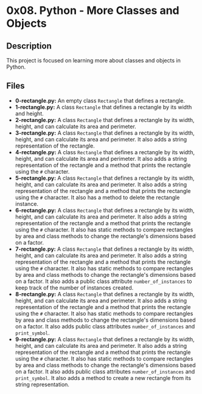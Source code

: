 # 0x08. Python - More Classes and Objects

## Description
This project is focused on learning more about classes and objects in Python.

## Files
- **0-rectangle.py:** An empty class `Rectangle` that defines a rectangle.
- **1-rectangle.py:** A class `Rectangle` that defines a rectangle by its width and height.
- **2-rectangle.py:** A class `Rectangle` that defines a rectangle by its width, height, and can calculate its area and perimeter.
- **3-rectangle.py:** A class `Rectangle` that defines a rectangle by its width, height, and can calculate its area and perimeter. It also adds a string representation of the rectangle.
- **4-rectangle.py:** A class `Rectangle` that defines a rectangle by its width, height, and can calculate its area and perimeter. It also adds a string representation of the rectangle and a method that prints the rectangle using the `#` character.
- **5-rectangle.py:** A class `Rectangle` that defines a rectangle by its width, height, and can calculate its area and perimeter. It also adds a string representation of the rectangle and a method that prints the rectangle using the `#` character. It also has a method to delete the rectangle instance.
- **6-rectangle.py:** A class `Rectangle` that defines a rectangle by its width, height, and can calculate its area and perimeter. It also adds a string representation of the rectangle and a method that prints the rectangle using the `#` character. It also has static methods to compare rectangles by area and class methods to change the rectangle's dimensions based on a factor.
- **7-rectangle.py:** A class `Rectangle` that defines a rectangle by its width, height, and can calculate its area and perimeter. It also adds a string representation of the rectangle and a method that prints the rectangle using the `#` character. It also has static methods to compare rectangles by area and class methods to change the rectangle's dimensions based on a factor. It also adds a public class attribute `number_of_instances` to keep track of the number of instances created.
- **8-rectangle.py:** A class `Rectangle` that defines a rectangle by its width, height, and can calculate its area and perimeter. It also adds a string representation of the rectangle and a method that prints the rectangle using the `#` character. It also has static methods to compare rectangles by area and class methods to change the rectangle's dimensions based on a factor. It also adds public class attributes `number_of_instances` and `print_symbol`.
- **9-rectangle.py:** A class `Rectangle` that defines a rectangle by its width, height, and can calculate its area and perimeter. It also adds a string representation of the rectangle and a method that prints the rectangle using the `#` character. It also has static methods to compare rectangles by area and class methods to change the rectangle's dimensions based on a factor. It also adds public class attributes `number_of_instances` and `print_symbol`. It also adds a method to create a new rectangle from its string representation.
